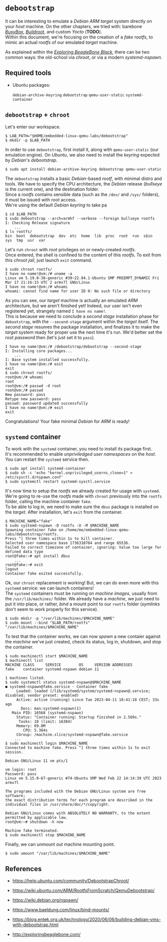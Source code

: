 # `debootstrap`

It can be interesting to emulate a *Debian* *ARM* *target* system directly on your *host* machine. On the other chapters, we tried with:
barebone [*BusyBox*](tinysystem.md),
[*Buildroot*](buildroot.md),
and custom *Yocto* (**TODO**).<br/>
Within this document, we're focusing on the creation of a *fake rootfs*, to mimic an actual *rootfs* of our emulated *target* machine.

As explained within the
[*Exploring BeagleBone Black*](http://exploringbeaglebone.com/),
there can be two common ways: the old-school via *chroot*, or via a modern *systemd-nspawn*.


## Required tools

* Ubuntu packages:

    `debian-archive-keyring`
    `debootstrap`
    `qemu-user-static`
    `systemd-container`


## `debootstrap` + `chroot`

Let's enter our workspace.

```console
$ LAB_PATH="$HOME/embedded-linux-qemu-labs/debootstrap"
$ mkdir -p $LAB_PATH
```

In order to use `debootstrap`, first install it, along with `qemu-user-static` (our emulation engine). On *Ubuntu*, we also need to install the *keyring* expected by *Debian*'s *debootstrap*.

```console
$ sudo apt install debian-archive-keyring debootstrap qemu-user-static
```

The `debootstrap` installs a basic *Debian*-based *rootf*, with minimal distro and tools. We have to specify the CPU architecture, the *Debian* release (*bullseye* is the current one), and the destination folder.<br/>
Since a *rootfs* contains sensible data (such as the `/dev/` and `/sys/` folders), it must be issued with *root* access.<br/>
We're using the default *Debian keyring* to take pa

```console
$ cd $LAB_PATH
$ sudo debootstrap --arch=armhf --verbose --foreign bullseye rootfs
I: Checking Release signature
    ...
$ ls rootfs/
bin  boot  debootstrap  dev  etc  home  lib  proc  root  run  sbin  sys  tmp  usr  var
```
Let's run `chroot` with *root* privileges on or newly-created *rootfs*.<br/>
Once entered, the shell is confined to the content of this *rootfs*. To exit from this *chroot jail*, just launch `exit` command.

```console
$ sudo chroot rootfs/
I have no name!@vm:/# uname -a
Linux vm 5.19.0-38-generic #39~22.04.1-Ubuntu SMP PREEMPT_DYNAMIC Fri Mar 17 21:16:15 UTC 2 armv7l GNU/Linux
I have no name!@vm:/# whoami
whoami: cannot find name for user ID 0: No such file or directory
```

As you can see, our *target* machine is actually an emulated *ARM* architecture, but we aren't finished yet! Indeed, our user isn't even registered yet, strangely named `I have no name!`.<br/>
This is because we need to conclude a *second stage* installation phase for `debootstrap`, with the `--second-stage` argument within the *target* itself.
The *second stage* resumes the package installation, and finalizes it to make the *target* system ready for proper use the next time it's run. We'd better set the *root password* then (let's just set it to `pass`).

```console
I have no name!@vm:/# /debootstrap/debootstrap --second-stage
I: Installing core packages...
    ...
I: Base system installed successfully.
I have no name!@vm:/# exit
exit
$ sudo chroot rootfs/
root@vm:/# whoami
root
root@vm:/# passwd -d root
root@vm:/# passwd
New password: pass
Retype new password: pass
passwd: password updated successfully
I have no name!@vm:/# exit
exit
```

Congratulations! Your fake minimal *Debian* for *ARM* is ready!


## `systemd` container

To work with the `systemd` container, you need to install its package first.<br/>
It's recommended to enable *unpriviledged user namespaces* on the *host*.<br/>
You can restart the `systemd` service then.

```console
$ sudo apt install systemd-container
$ sudo sh -c 'echo "kernel.unprivileged_userns_clone=1" > /etc/sysctl.d/nspawn.conf'
$ sudo systemctl restart systemd-sysctl.service
```

It's now time to setup the *rootfs* we already created for usage with `systemd`.
We're going to re-use the *rootfs* made with `chroot` previously into the `rootfs` folder, calling the machine container `fake`.<br/>
To be able to log in, we need to make sure the `dbus` package is installed on the *target*. After installation, let's `exit` from the container.

```console
$ MACHINE_NAME="fake"
$ sudo systemd-nspawn -D rootfs -U -M $MACHINE_NAME
Spawning container fake on /home/me/embedded-linux-qemu-labs/debootstrap/rootfs.
Press ^] three times within 1s to kill container.
Selected user namespace base 1736310784 and range 65536.
Failed to correct timezone of container, ignoring: Value too large for defined data type
root@fake:~# apt install dbus
    ...
root@fake:~# exit
logout
Container fake exited successfully.
```

Ok, our `chroot` replacement is working! But, we can do even more with this `systemd` service: we can launch containers!<br/>
The `systemd` containers must be running on *machine images*, usually from the `/usr/lib/machines/` folder. We already have a *machine*, we just need to put it into place, or rather, *bind* a mount point to our `rootfs` folder (*symlinks* don't seem to work properly for this service).

```console
$ sudo mkdir -p "/var/lib/machines/$MACHINE_NAME"
$ sudo mount --bind "$LAB_PATH/rootfs" "/var/lib/machines/$MACHINE_NAME"
```

To test that the container works, we can now *spawn* a new contaier against the *machine* we've just created, check its status, log in, shutdown, and stop the container.

```console
$ sudo machinectl start $MACHINE_NAME
$ machinectl list
MACHINE CLASS     SERVICE        OS     VERSION ADDRESSES
fake    container systemd-nspawn debian 11      -

1 machines listed.
$ sudo systemctl status systemd-nspawn@$MACHINE_NAME
● systemd-nspawn@fake.service - Container fake
     Loaded: loaded (/lib/systemd/system/systemd-nspawn@.service; disabled; vendor preset: enabled)
     Active: active (running) since Tue 2023-04-11 18:41:18 CEST; 33s ago
       Docs: man:systemd-nspawn(1)
   Main PID: 16568 (systemd-nspawn)
     Status: "Container running: Startup finished in 2.569s."
      Tasks: 18 (limit: 16384)
     Memory: 69.0M
        CPU: 5.384s
     CGroup: /machine.slice/systemd-nspawn@fake.service
    ...
$ sudo machinectl login $MACHINE_NAME
Connected to machine fake. Press ^] three times within 1s to exit session.

Debian GNU/Linux 11 vm pts/1

vm login: root
Password: pass
Linux vm 5.15.0-67-generic #74-Ubuntu SMP Wed Feb 22 14:14:39 UTC 2023 armv7l

The programs included with the Debian GNU/Linux system are free software;
the exact distribution terms for each program are described in the
individual files in /usr/share/doc/*/copyright.

Debian GNU/Linux comes with ABSOLUTELY NO WARRANTY, to the extent
permitted by applicable law.
root@vm:~# shutdown -h now

Machine fake terminated.
$ sudo machinectl stop $MACHINE_NAME
```

Finally, we can unmount out machine mounting point.

```console
$ sudo umount "/var/lib/machines/$MACHINE_NAME"
```


## References

* <https://help.ubuntu.com/community/DebootstrapChroot/>

* <https://wiki.ubuntu.com/ARM/RootfsFromScratch/QemuDebootstrap/>

* <https://wiki.debian.org/nspawn/>

* <https://www.baeldung.com/linux/bind-mounts/>

* <https://blog.entek.org.uk/technology/2020/06/06/building-debian-vms-with-debootstrap.html>

* <http://exploringbeaglebone.com/>
